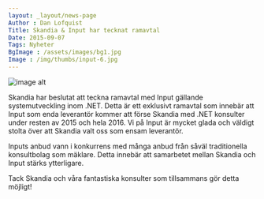 ```yaml
---
layout: _layout/news-page
Author : Dan Lofquist
Title: Skandia & Input har tecknat ramavtal
Date: 2015-09-07
Tags: Nyheter
BgImage : /assets/images/bg1.jpg
Image : /img/thumbs/input-6.jpg
---
```


![image alt](/img/nyheter/skandia-logga.png)


Skandia har beslutat att teckna ramavtal med Input gällande systemutveckling inom .NET. 
Detta är ett exklusivt ramavtal som innebär att Input som enda leverantör kommer att förse Skandia med .NET konsulter under resten av 2015 och hela 2016. Vi på Input är mycket glada och väldigt stolta över att Skandia valt oss som ensam leverantör. 

Inputs anbud vann i konkurrens med många anbud från såväl traditionella konsultbolag som mäklare. Detta innebär att samarbetet mellan Skandia och Input stärks ytterligare.

Tack Skandia och våra fantastiska konsulter som tillsammans gör detta möjligt!
